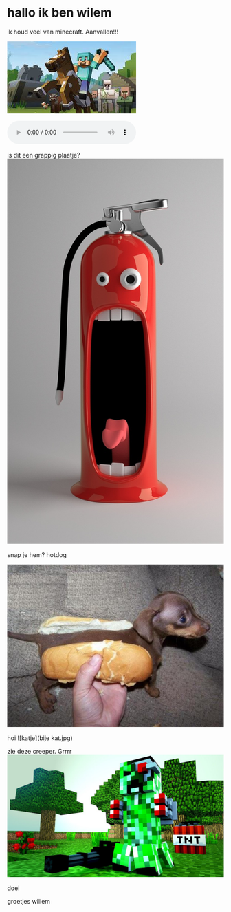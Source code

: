 # hallo ik ben wilem


ik houd veel van minecraft.
Aanvallen!!!

![minecraft](minecraft.jpg)


![bass nummer!](https://youtu.be/a59gmGkq_pw.mp3)



is dit een grappig plaatje?
![grappig plaatje](funny-pictures-676672_1280.jpg)

snap je hem? hotdog

![grappig](hotdog.jpg)







hoi
![katje](bije kat.jpg)


zie deze creeper. Grrrr
![creeper](creeper.jpg)

doei 


groetjes willem
